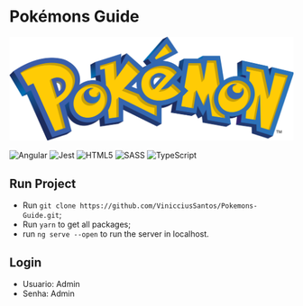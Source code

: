 # Pokémons Guide

![img](./src/assets/title.png)

![Angular](https://img.shields.io/badge/angular-%23DD0031.svg?style=for-the-badge&logo=angular&logoColor=white)
![Jest](https://img.shields.io/badge/-jest-%23C21325?style=for-the-badge&logo=jest&logoColor=white)
![HTML5](https://img.shields.io/badge/html5-%23E34F26.svg?style=for-the-badge&logo=html5&logoColor=white)
![SASS](https://img.shields.io/badge/SCSS-hotpink.svg?style=for-the-badge&logo=SASS&logoColor=white)
![TypeScript](https://img.shields.io/badge/typescript-%23007ACC.svg?style=for-the-badge&logo=typescript&logoColor=white)

## Run Project

- Run `git clone https://github.com/VinicciusSantos/Pokemons-Guide.git`;
- Run `yarn` to get all packages;
- run `ng serve --open` to run the server in localhost.

## Login

- Usuario: Admin
- Senha: Admin
